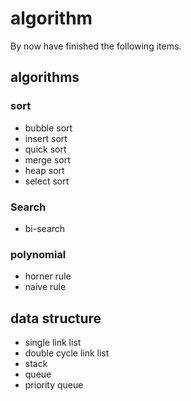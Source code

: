 # algorithm

By now have finished the following items.

## algorithms
### sort
* bubble sort
* insert sort
* quick sort
* merge sort
* heap sort
* select sort

### Search
* bi-search

### polynomial
* horner rule
* naive rule

## data structure
* single link list
* double cycle link list
* stack
* queue
* priority queue
